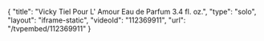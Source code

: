 {
    "title": "Vicky Tiel Pour L' Amour Eau de Parfum 3.4 fl. oz.",
    "type": "solo",
    "layout": "iframe-static",
    "videoId": "112369911",
    "url": "\/tvpembed\/112369911"
}